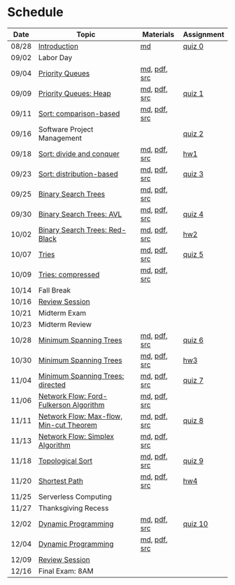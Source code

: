 # Schedule

| Date | Topic | Materials | Assignment |
|:---:|---|---|---|
|08/28| [Introduction](syllabus.md) | [md](getting_started.md) | [quiz 0](quizzes.md#quiz-0) |
|09/02| Labor Day | | |
|09/04| [Priority Queues](https://speakerdeck.com/jdchoi77/cs253-priority-queues) | [md](priority_queues.md), [pdf](priority_queues.pdf), [src](../src/main/java/edu/emory/cs/queue) |  |
|09/09| [Priority Queues: Heap](https://speakerdeck.com/jdchoi77/cs253-priority-queues) | [md](priority_queues.md), [pdf](priority_queues.pdf), [src](../src/main/java/edu/emory/cs/queue) | [quiz 1]() |
|09/11| [Sort: comparison-based]() | [md](), [pdf](), [src]() |  |
|09/16| Software Project Management | | [quiz 2](sort_comparison_based.md#quiz) | 
|09/18| [Sort: divide and conquer]() | [md](), [pdf](), [src]() | [hw1]() |
|09/23| [Sort: distribution-based]() | [md](), [pdf](), [src]() | [quiz 3]()  |
|09/25| [Binary Search Trees]() | [md](binary_search_trees_balanced.md), [pdf](), [src]() |  | 
|09/30| [Binary Search Trees: AVL]() | [md](), [pdf](), [src]() | [quiz 4]() |
|10/02| [Binary Search Trees: Red-Black]() | [md](), [pdf](), [src]() | [hw2]() | 
|10/07| [Tries]() | [md](), [pdf](), [src]() | [quiz 5]() |
|10/09| [Tries: compressed]() | [md](), [pdf](), [src]() |  |
|10/14| Fall Break | | |
|10/16| [Review Session](resources.md#previous-exams) | | |
|10/21| Midterm Exam | | |
|10/23| Midterm Review | | |
|10/28| [Minimum Spanning Trees]() | [md](), [pdf](), [src]() | [quiz 6]() |
|10/30| [Minimum Spanning Trees]() | [md](), [pdf](), [src]() | [hw3]() |
|11/04| [Minimum Spanning Trees: directed]() | [md](), [pdf](), [src]() | [quiz 7]() |
|11/06| [Network Flow: Ford-Fulkerson Algorithm]() | [md](), [pdf](), [src]()  |  |
|11/11| [Network Flow: Max-flow, Min-cut Theorem]() | [md](), [pdf](), [src]() | [quiz 8]() |
|11/13| [Network Flow: Simplex Algorithm]() | [md](), [pdf](), [src]() | |
|11/18| [Topological Sort]() | [md](), [pdf](), [src]() | [quiz 9]() |
|11/20| [Shortest Path]() | [md](), [pdf](), [src]() | [hw4]() |
|11/25| Serverless Computing | | |
|11/27| Thanksgiving Recess | | |
|12/02| [Dynamic Programming]() | [md](), [pdf](), [src]() | [quiz 10]() | |
|12/04| [Dynamic Programming]() | [md](), [pdf](), [src]() | |
|12/09| [Review Session](resources.md#previous-exams) | ||
|12/16| Final Exam: 8AM | ||
